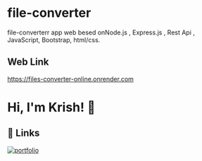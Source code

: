 # file-converter

file-converterr app web besed onNode.js , Express.js , Rest Api , JavaScript, Bootstrap, html/css.



## Web Link
https://files-converter-online.onrender.com
# Hi, I'm Krish! 👋

  
## 🔗 Links
[![portfolio](https://img.shields.io/badge/my_portfolio-000?style=for-the-badge&logo=ko-fi&logoColor=white)](https://github.com/krish-8001)
